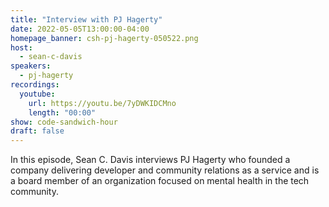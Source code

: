 ```yaml
---
title: "Interview with PJ Hagerty"
date: 2022-05-05T13:00:00-04:00
homepage_banner: csh-pj-hagerty-050522.png
host:
  - sean-c-davis
speakers:
  - pj-hagerty
recordings:
  youtube:
    url: https://youtu.be/7yDWKIDCMno
    length: "00:00"
show: code-sandwich-hour
draft: false
---
```


In this episode, Sean C. Davis interviews PJ Hagerty who founded a company delivering developer and community relations as a service and is a board member of an organization focused on mental health in the tech community.
